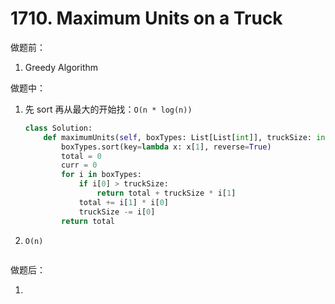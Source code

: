 # 1710. Maximum Units on a Truck

做题前：

1. Greedy Algorithm



做题中：

1. 先 sort 再从最大的开始找：`O(n * log(n))`

   ```python
   class Solution:
       def maximumUnits(self, boxTypes: List[List[int]], truckSize: int) -> int:
           boxTypes.sort(key=lambda x: x[1], reverse=True)
           total = 0
           curr = 0
           for i in boxTypes:
               if i[0] > truckSize:
                   return total + truckSize * i[1]
               total += i[1] * i[0]
               truckSize -= i[0]
           return total
   ```

2. `O(n)`

   ```python
   ```

   



做题后：

1. 

